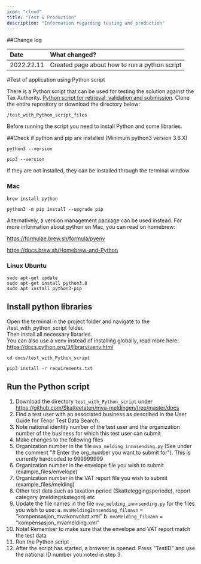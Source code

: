 ```yaml
---
icon: "cloud"
title: "Test & Production"
description: "Information regarding testing and production"
---
```


##Change log

| Date       | What changed?                                       |
| :--------- |:----------------------------------------------------|
| 2022.22.11 | Created page about how to run a python script       |

#Test of application using Python script

There is a Python script that can be used for testing the solution against the Tax Authority. 
[Python script for retrieval, validation and submission](https://github.com/Skatteetaten/mva-meldingen/blob/master/test_with_phyton_script_files/mva_melding_innnsending.py).
Clone the entire repository or download the directory below:

    /test_with_Python_script_files

Before running the script you need to install Python and some libraries.

##Check if python and pip are installed (Minimum python3 version 3.6.X)
  
    python3 --version

    pip3 --version

If they are not installed, they can be installed through the terminal window

### Mac
    brew install python

    python3 -m pip install --upgrade pip

Alternatively, a version management package can be used instead. For more information about python on Mac, you can read on homebrew:

https://formulae.brew.sh/formula/pyenv

https://docs.brew.sh/Homebrew-and-Python

### Linux Ubuntu
    sudo apt-get update
    sudo apt-get install python3.8
    sudo apt install python3-pip

## Install python libraries
Open the terminal in the project folder and navigate to the 
    /test_with_python_script folder.<br>
Then install all necessary libraries.<br>
You can also use a venv instead of installing globally, read more here: https://docs.python.org/3/library/venv.html

    cd docs/test_with_Python_script

    pip3 install -r requirements.txt
    
## Run the Python script
1. Download the directory `test_with_Python_script` under https://github.com/Skatteetaten/mva-meldingen/tree/master/docs
2. Find a test user with an associated business as described in the User Guide for Tenor Test Data Search.
3. Note national identity number of the test user and the organization number of the business for which this test user can submit
4. Make changes to the following files
  6.  Organization number in the file `mva_melding_innnsending.py` (See under the comment "# Enter the org_number you want to submit for"). This is currently hardcoded to 999999999
  7.  Organization number in the envelope file you wish to submit (example_files/envelope)
  8.  Organization number in the VAT report file you wish to submit (example_files/melding)
  9. Other test data such as taxation period (Skatteleggingsperiode), report category (meldingskategori) etc
  10. Update the file names in the file `mva_melding_innnsending.py` for the files you wish to use:
    a.	`mvaMeldingInnsending_filnavn` = "kompensasjon_mvakonvolutt.xml"
    b.	`mvaMelding_filnavn` = "kompensasjon_mvamelding.xml"
6. Note! Remember to make sure that the envelope and VAT report match the test data
5. Run the Python script
6. After the script has started, a browser is opened. Press "TestID" and use the national ID number you noted in step 3.	
